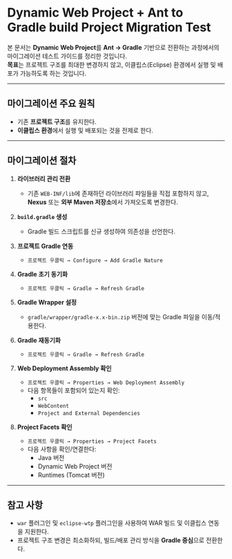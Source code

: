 
# Dynamic Web Project + Ant to Gradle build Project Migration Test

본 문서는 **Dynamic Web Project**를 **Ant → Gradle** 기반으로 전환하는 과정에서의 마이그레이션 테스트 가이드를 정리한 것입니다.  
**목표**는 프로젝트 구조를 최대한 변경하지 않고, 이클립스(Eclipse) 환경에서 실행 및 배포가 가능하도록 하는 것입니다.

---

## 마이그레이션 주요 원칙
- 기존 **프로젝트 구조**를 유지한다.
- **이클립스 환경**에서 실행 및 배포되는 것을 전제로 한다.

---

## 마이그레이션 절차

1. **라이브러리 관리 전환**  
   - 기존 `WEB-INF/lib`에 존재하던 라이브러리 파일들을 직접 포함하지 않고,  
     **Nexus** 또는 **외부 Maven 저장소**에서 가져오도록 변경한다.  

2. **`build.gradle` 생성**  
   - Gradle 빌드 스크립트를 신규 생성하여 의존성을 선언한다.  

3. **프로젝트 Gradle 연동**  
   - `프로젝트 우클릭 → Configure → Add Gradle Nature`  

4. **Gradle 초기 동기화**  
   - `프로젝트 우클릭 → Gradle → Refresh Gradle`  

5. **Gradle Wrapper 설정**  
   - `gradle/wrapper/gradle-x.x-bin.zip` 버전에 맞는 Gradle 파일을 이동/적용한다.  

6. **Gradle 재동기화**  
   - `프로젝트 우클릭 → Gradle → Refresh Gradle`  

7. **Web Deployment Assembly 확인**  
   - `프로젝트 우클릭 → Properties → Web Deployment Assembly`  
   - 다음 항목들이 포함되어 있는지 확인:
     - `src`
     - `WebContent`
     - `Project and External Dependencies`  

8. **Project Facets 확인**  
   - `프로젝트 우클릭 → Properties → Project Facets`  
   - 다음 사항을 확인/연결한다:
     - Java 버전
     - Dynamic Web Project 버전
     - Runtimes (Tomcat 버전)  

---

## 참고 사항
- `war` 플러그인 및 `eclipse-wtp` 플러그인을 사용하여 WAR 빌드 및 이클립스 연동을 지원한다.
- 프로젝트 구조 변경은 최소화하되, 빌드/배포 관리 방식을 **Gradle 중심**으로 전환한다.
